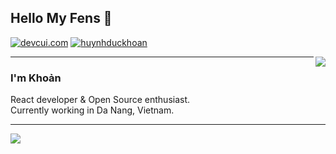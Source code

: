 ## Hello My Fens 👋
[![devcui.com](https://img.shields.io/badge/Blog-devcui.com-lightgrey "devcui.com")](https://devcui.com "devcui.com")
[![huynhduckhoan](https://img.shields.io/badge/skype-huynhduckhoan-blue "huynhduckhoan")](https://join.skype.com/invite/niUom6aZDDwa "devcui.com")

<img align='right' src="https://github-readme-stats.vercel.app/api/top-langs/?username=anuraghazra&layout=compact&theme=onedark">

---

### I'm Khoản

React developer & Open Source enthusiast.<br>
Currently working in Da Nang, Vietnam.<br>


<hr/>
<img align='left' src="https://github-readme-stats.vercel.app/api?username=f97&show_icons=true&theme=onedark&show_icons=true&hide_border=true">

